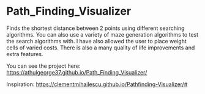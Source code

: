 # Path_Finding_Visualizer

Finds the shortest distance between 2 points using different searching algorithms.
You can also use a variety of maze generation algorithms to test the search algorithms with.
I have also allowed the user to place weight cells of varied costs.
There is also a many quality of life improvements and extra features.

You can see the project here:
https://athulgeorge37.github.io/Path_Finding_Visualizer/

Inspiration:
https://clementmihailescu.github.io/Pathfinding-Visualizer/#
